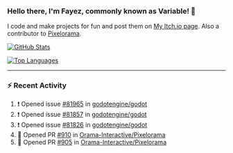 ### Hello there, I'm Fayez, commonly known as Variable! 👋
I code and make projects for fun and post them on [My Itch.io page](https://variable-industries.itch.io/). Also a contributor to [Pixelorama](https://github.com/Orama-Interactive/Pixelorama).

[![GitHub Stats](https://github-readme-stats.vercel.app/api/?username=Variable-ind&show_icons=true&theme=merko)](https://github.com/anuraghazra/github-readme-stats)

[![Top Languages](https://github-readme-stats.vercel.app/api/top-langs/?username=Variable-ind&layout=compact&theme=merko)](https://github.com/anuraghazra/github-readme-stats)

---

### :zap: Recent Activity

<!--START_SECTION:activity-->
1. ❗ Opened issue [#81965](https://github.com/godotengine/godot/issues/81965) in [godotengine/godot](https://github.com/godotengine/godot)
2. ❗ Opened issue [#81857](https://github.com/godotengine/godot/issues/81857) in [godotengine/godot](https://github.com/godotengine/godot)
3. ❗ Opened issue [#81826](https://github.com/godotengine/godot/issues/81826) in [godotengine/godot](https://github.com/godotengine/godot)
4. 💪 Opened PR [#910](https://github.com/Orama-Interactive/Pixelorama/pull/910) in [Orama-Interactive/Pixelorama](https://github.com/Orama-Interactive/Pixelorama)
5. 💪 Opened PR [#905](https://github.com/Orama-Interactive/Pixelorama/pull/905) in [Orama-Interactive/Pixelorama](https://github.com/Orama-Interactive/Pixelorama)
<!--END_SECTION:activity-->

<!--
**Variable-ind/Variable-ind** is a ✨ _special_ ✨ repository because its `README.md` (this file) appears on your GitHub profile.

Here are some ideas to get you started:
- 🌱 I’m currently studying at ...
- 🔭 I’m currently working on ...
- 👯 I’m looking to collaborate on ...
- 🤔 I’m looking for help with ...
- 💬 Ask me about ...
- 📫 How to reach me: ...
- ⚡ Fun fact: ...
-->
